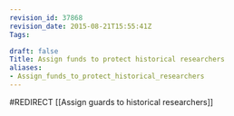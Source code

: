 ```yaml
---
revision_id: 37868
revision_date: 2015-08-21T15:55:41Z
Tags:

draft: false
Title: Assign funds to protect historical researchers
aliases:
- Assign_funds_to_protect_historical_researchers
---
```

#REDIRECT [[Assign guards to historical researchers]]